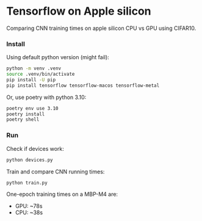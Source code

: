 # Tensorflow on Apple silicon

Comparing CNN training times on apple silicon CPU vs GPU using CIFAR10.

### Install

Using default python version (might fail):
```sh
python -m venv .venv
source .venv/bin/activate
pip install -U pip
pip install tensorflow tensorflow-macos tensorflow-metal
```

Or, use poetry with python 3.10:
```sh
poetry env use 3.10
poetry install
poetry shell
```

### Run

Check if devices work:
```sh
python devices.py
```

Train and compare CNN running times:
```sh
python train.py
```

One-epoch training times on a MBP-M4 are:
- GPU: ~78s
- CPU: ~38s
